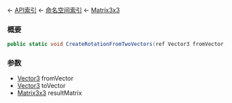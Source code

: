 ← [API索引](Api-Index) ← [命名空间索引](Namespace-Index) ← [Matrix3x3](VRageMath.Matrix3x3)

### 概要

```csharp
public static void CreateRotationFromTwoVectors(ref Vector3 fromVector, ref Vector3 toVector, out Matrix3x3 resultMatrix)
```

### 参数

* [Vector3](VRageMath.Vector3) fromVector
* [Vector3](VRageMath.Vector3) toVector
* [Matrix3x3](VRageMath.Matrix3x3) resultMatrix
